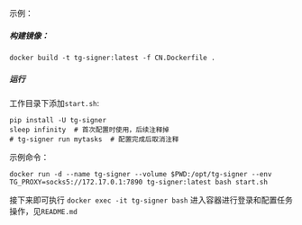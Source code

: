 示例：

##### 构建镜像：

`docker build -t tg-signer:latest -f CN.Dockerfile .`

##### 运行

工作目录下添加`start.sh`:

```
pip install -U tg-signer
sleep infinity  # 首次配置时使用，后续注释掉
# tg-signer run mytasks  # 配置完成后取消注释
```

示例命令：

`docker run -d --name tg-signer --volume $PWD:/opt/tg-signer --env TG_PROXY=socks5://172.17.0.1:7890 tg-signer:latest bash start.sh`

接下来即可执行 `docker exec -it tg-signer bash` 进入容器进行登录和配置任务操作，见`README.md`
